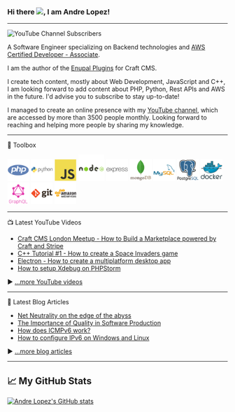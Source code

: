 ### Hi there <img src="https://raw.githubusercontent.com/MartinHeinz/MartinHeinz/master/wave.gif" width="30px">, I am Andre Lopez!

---

![YouTube Channel Subscribers](https://img.shields.io/youtube/channel/subscribers/UC0YGIh4KcHF7XUmsUB7fyBQ?label=Youtube%20Subscribers&style=social)

A Software Engineer specializing on Backend technologies and [AWS Certified Developer - Associate](https://www.credly.com/badges/7e495c50-77ab-4e43-bfe4-e1fa67d7c6e2/public_url).

I am the author of the [Enupal Plugins](https://plugins.craftcms.com/developer/418) for Craft CMS.

I create tech content, mostly about Web Development, JavaScript and C++, I am looking forward to add content about PHP, Python, Rest APIs and AWS in the future. I'd advise you to subscribe to stay up-to-date!

I managed to create an online presence with my [YouTube channel](https://www.youtube.com/channel/UC0YGIh4KcHF7XUmsUB7fyBQ?sub_confirmation=1), which are accessed by more than 3500 people monthly. Looking forward to reaching and helping more people by sharing my knowledge.

---

🧰 Toolbox

<img src="https://github.com/devicons/devicon/blob/master/icons/php/php-plain.svg" alt="PHP" width="50" height="50"/> <img src="https://github.com/devicons/devicon/blob/master/icons/python/python-original-wordmark.svg" alt="Python" width="50" height="50"/> <img src="https://github.com/devicons/devicon/blob/master/icons/javascript/javascript-original.svg" alt="JavaScript" width="50" height="50"/>  <img src="https://github.com/devicons/devicon/blob/master/icons/nodejs/nodejs-original-wordmark.svg" alt="NodeJS" width="60" height="60"/> <img src="https://github.com/devicons/devicon/blob/master/icons/express/express-original-wordmark.svg" alt="ExpressJS" width="50" height="50"/> <img src="https://github.com/devicons/devicon/blob/master/icons/mongodb/mongodb-original-wordmark.svg" alt="MongoDB" width="50" height="50"/> <img src="https://github.com/devicons/devicon/blob/master/icons/mysql/mysql-original-wordmark.svg" alt="MySql" width="50" height="50"/> <img src="https://github.com/devicons/devicon/blob/master/icons/postgresql/postgresql-original-wordmark.svg" alt="PostgreSQL" width="50" height="50"/> <img src="https://github.com/devicons/devicon/blob/master/icons/docker/docker-original-wordmark.svg" alt="Docker" width="50" height="50"/> <img src="https://github.com/devicons/devicon/blob/master/icons/graphql/graphql-plain-wordmark.svg" alt="Graphql" width="50" height="50"/> <img src="https://github.com/devicons/devicon/blob/master/icons/git/git-original-wordmark.svg" alt="Git" width="50" height="50"/> <img src="https://github.com/devicons/devicon/blob/master/icons/amazonwebservices/amazonwebservices-original-wordmark.svg" alt="AWS" width="50" height="50"/>

---

📺 Latest YouTube Videos

<!-- YOUTUBE-VIDEOS-LIST:START -->
- [Craft CMS London Meetup - How to Build a Marketplace powered by Craft and Stripe](https://www.youtube.com/watch?v=Ps18Ds9t7yo)
- [C++ Tutorial #1 - How to create a Space Invaders game](https://www.youtube.com/watch?v=JUhtQU9KJRw)
- [Electron - How to create a multiplatform desktop app](https://www.youtube.com/watch?v=NNLNpfSV8LE)
- [How to setup Xdebug on PHPStorm](https://www.youtube.com/watch?v=5qQ2K76OhYI)
<!-- YOUTUBE-VIDEOS-LIST:END -->


▶ [...more YouTube videos](https://www.youtube.com/channel/UC0YGIh4KcHF7XUmsUB7fyBQ?sub_confirmation=1)

---

📘 Latest Blog Articles

<!-- BLOG-POST-LIST:START -->
- [Net Neutrality on the edge of the abyss](https://enupal.com/blog/neutralidad-de-la-red-al-borde-del-abismo)
- [The Importance of Quality in Software Production](https://enupal.com/blog/la-importancia-de-la-calidad-en-la-produccion-de-software)
- [How does ICMPv6 work?](https://enupal.com/blog/como-funciona-icmpv6)
- [How to configure IPv6 on Windows and Linux](https://enupal.com/blog/configurar-ipv6-en-windows-y-linux)
<!-- BLOG-POST-LIST:END -->

▶ [...more blog articles](https://enupal.com/blog/category/software)

---

## &#x1f4c8; My GitHub Stats

[![Andre Lopez's GitHub stats](https://github-readme-stats.vercel.app/api?username=andrelopez&theme=radical)](https://github.com/anuraghazra/github-readme-stats)


<!--
**catalinpit/catalinpit** is a ✨ _special_ ✨ repository because its `README.md` (this file) appears on your GitHub profile.

Here are some ideas to get you started:

- 🔭 I’m currently working on ...
- 🌱 I’m currently learning ...
- 👯 I’m looking to collaborate on ...
- 🤔 I’m looking for help with ...
- 💬 Ask me about ...
- 📫 How to reach me: ...
- 😄 Pronouns: ...
- ⚡ Fun fact: ...
-->
